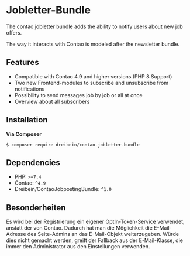 # Jobletter-Bundle

The contao jobletter bundle adds the ability to notify users about new job offers.

The way it interacts with Contao is modeled after the newsletter bundle.

## Features

- Compatible with Contao 4.9 and higher versions (PHP 8 Support)
- Two new Frontend-modules to subscribe and unsubscribe from notifications
- Possibility to send messages job by job or all at once
- Overview about all subscribers

## Installation

**Via Composer**
```shell
$ composer require dreibein/contao-jobletter-bundle
```

## Dependencies

- PHP: `>=7.4`
- Contao: `^4.9`
- Dreibein/ContaoJobpostingBundle: `^1.0`

## Besonderheiten

Es wird bei der Registrierung ein eigener OptIn-Token-Service verwendet, anstatt der von Contao.
Dadurch hat man die Möglichkeit die E-Mail-Adresse des Seite-Admins an das E-Mail-Objekt weiterzugeben.
Würde dies nicht gemacht werden, greift der Fallback aus der E-Mail-Klasse, die immer den Administrator aus den Einstellungen verwenden.
